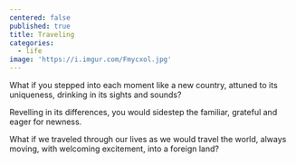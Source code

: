 ```yaml
---
centered: false
published: true
title: Traveling
categories:
  - life
image: 'https://i.imgur.com/Fmycxol.jpg'
---
```

What if you stepped into each moment
like a new country,
attuned to its uniqueness,
drinking in its sights and sounds?

Revelling in its differences,
you would sidestep the familiar,
grateful and eager for newness.

What if we traveled through our lives 
as we would travel the world, 
always moving,
with welcoming excitement,
into a foreign land?
